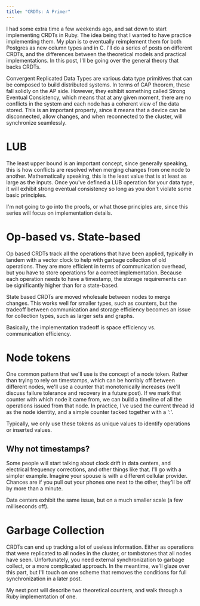 ```yaml
---
title: "CRDTs: A Primer"
---
```

I had some extra time a few weekends ago, and sat down to start implementing CRDTs in Ruby. The idea being that I wanted to have practice implementing them. My plan is to eventually reimplement them for both Postgres as new column types and in C. I'll do a series of posts on different CRDTs, and the differences between the theoretical models and practical implementations. In this post, I'll be going over the general theory that backs CRDTs.

Convergent Replicated Data Types are various data type primitives that can be composed to build distributed systems. In terms of CAP theorem, these fall solidly on the AP side. However, they exhibit something called Strong Eventual Consistency, which means that at any given moment, there are no conflicts in the system and each node has a coherent view of the data stored. This is an important property, since it means that a device can be disconnected, allow changes, and when reconnected to the cluster, will synchronize seamlessly.

# LUB

The least upper bound is an important concept, since generally speaking, this is how conflicts are resolved when merging changes from one node to another. Mathematically speaking, this is the least value that is at least as large as the inputs. Once you've defined a LUB operation for your data type, it will exhibit strong eventual consistency so long as you don't violate some basic principles.

I'm not going to go into the proofs, or what those principles are, since this series will focus on implementation details.

# Op-based vs. State-based

Op based CRDTs track all the operations that have been applied, typically in tandem with a vector clock to help with garbage collection of old operations. They are more efficient in terms of communication overhead, but you have to store operations for a correct implementation. Because each operation needs to have a timestamp, the storage requirements can be significantly higher than for a state-based.

State based CRDTs are moved wholesale between nodes to merge changes. This works well for smaller types, such as counters, but the tradeoff between communication and storage efficiency becomes an issue for collection types, such as larger sets and graphs.

Basically, the implementation tradeoff is space efficiency vs. communication efficiency.

# Node tokens

One common pattern that we'll use is the concept of a node token. Rather than trying to rely on timestamps, which can be horribly off between different nodes, we'll use a counter that monotonically increases (we'll discuss failure tolerance and recovery in a future post). If we mark that counter with which node it came from, we can build a timeline of all the operations issued from that node. In practice, I've used the current thread id as the node identity, and a simple counter tacked together with a ':'.

Typically, we only use these tokens as unique values to identify operations or inserted values.

## Why not timestamps?

Some people will start talking about clock drift in data centers, and electrical frequency corrections, and other things like that. I'll go with a simpler example. Imagine your spouse is with a different cellular provider. Chances are if you pull out your phones one next to the other, they'll be off by more than a minute.

Data centers exhibit the same issue, but on a much smaller scale (a few milliseconds off).

# Garbage Collection

CRDTs can end up tracking a lot of useless information. Either as operations that were replicated to all nodes in the cluster, or tombstones that all nodes have seen. Unfortunately, you need external synchronization to garbage collect, or a more complicated approach. In the meantime, we'll glaze over this part, but I'll touch on one scheme that removes the conditions for full synchronization in a later post.

My next post will describe two theoretical counters, and walk through a Ruby implementation of one.

